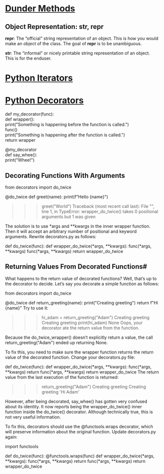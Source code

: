 # [Dunder Methods](https://dbader.org/blog/python-dunder-methods)

## Object Representation: __str__, __repr__
__repr__: The “official” string representation of an object. This is how you would make an object of the class. The goal of __repr__ is to be unambiguous.

__str__: The “informal” or nicely printable string representation of an object. This is for the enduser.

# [Python Iterators](https://dbader.org/blog/python-iterators)

# [Python Decorators](https://realpython.com/primer-on-python-decorators/)

def my_decorator(func):\
    def wrapper():\
        print("Something is happening before the function is called.")\
        func()\
        print("Something is happening after the function is called.")\
    return wrapper

@my_decorator\
def say_whee():\
    print("Whee!")

## Decorating Functions With Arguments

from decorators import do_twice

@do_twice
def greet(name):
    print(f"Hello {name}")

>>> greet("World")
Traceback (most recent call last):
  File "<stdin>", line 1, in <module>
TypeError: wrapper_do_twice() takes 0 positional arguments but 1 was given

The solution is to use *args and **kwargs in the inner wrapper function. Then it will accept an arbitrary number of positional and keyword arguments. Rewrite decorators.py as follows:

def do_twice(func):
    def wrapper_do_twice(*args, **kwargs):
        func(*args, **kwargs)
        func(*args, **kwargs)
    return wrapper_do_twice

## Returning Values From Decorated Functions#
What happens to the return value of decorated functions? Well, that’s up to the decorator to decide. Let’s say you decorate a simple function as follows:

from decorators import do_twice

@do_twice
def return_greeting(name):
    print("Creating greeting")
    return f"Hi {name}"
Try to use it:

>>> hi_adam = return_greeting("Adam")
Creating greeting
Creating greeting
>>> print(hi_adam)
None
Oops, your decorator ate the return value from the function.

Because the do_twice_wrapper() doesn’t explicitly return a value, the call return_greeting("Adam") ended up returning None.

To fix this, you need to make sure the wrapper function returns the return value of the decorated function. Change your decorators.py file:

def do_twice(func):
    def wrapper_do_twice(*args, **kwargs):
        func(*args, **kwargs)
        return func(*args, **kwargs)
    return wrapper_do_twice
The return value from the last execution of the function is returned:

>>> return_greeting("Adam")
Creating greeting
Creating greeting
'Hi Adam'

However, after being decorated, say_whee() has gotten very confused about its identity. It now reports being the wrapper_do_twice() inner function inside the do_twice() decorator. Although technically true, this is not very useful information.

To fix this, decorators should use the @functools.wraps decorator, which will preserve information about the original function. Update decorators.py again:

import functools

def do_twice(func):
    @functools.wraps(func)
    def wrapper_do_twice(*args, **kwargs):
        func(*args, **kwargs)
        return func(*args, **kwargs)
    return wrapper_do_twice